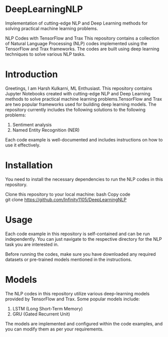 # DeepLearningNLP
Implementation of cutting-edge NLP and Deep Learning methods for solving practical machine learning problems.


NLP Codes with TensorFlow and Trax
This repository contains a collection of Natural Language Processing (NLP) codes implemented using the TensorFlow and Trax frameworks. The codes are built using deep learning techniques to solve various NLP tasks.<br>

# Introduction

Greetings, I am Harsh Kulkarni, ML Enthusiast.
This repository contains Jupyter Notebooks created with cutting-edge NLP and Deep Learning methods to solve practical machine learning problems.TensorFlow and Trax are two popular frameworks used for building deep learning models. The repository currently includes the following solutions to the following problems:<br>


1. Sentiment analysis<br>
2. Named Entity Recognition (NER)<br>

Each code example is well-documented and includes instructions on how to use it effectively.<br>

# Installation
You need to install the necessary dependencies to run the NLP codes in this repository.

Clone this repository to your local machine:
bash
Copy code<br>
git clone https://github.com/Infinity1105/DeepLearningNLP<br>

# Usage
Each code example in this repository is self-contained and can be run independently. You can just navigate to the respective directory for the NLP task you are interested in.<br>

Before running the codes, make sure you have downloaded any required datasets or pre-trained models mentioned in the instructions.

# Models
The NLP codes in this repository utilize various deep-learning models provided by TensorFlow and Trax. Some popular models include:

1. LSTM (Long Short-Term Memory)<br>
2. GRU (Gated Recurrent Unit)<br>

The models are implemented and configured within the code examples, and you can modify them as per your requirements.
